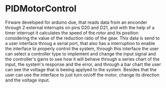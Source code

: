# PIDMotorControl
Firware developed for arduino due, that reads data from an enconder through 2 external interrupts on pins D20 and D21, and with the help of a timer interrupt it calculates the speed of the rotor and its position considering the value of the reduction ratio of the gear.
This data is send to a user interface throug a serial port, that also has a interruption to enable the interface to properly control the system, through this interface the user can select a controller type to implement and change the input signal and the controller's gains to see how it will behave through a series chart of the input, the system's response and the error, and through a bar chart the user can see the voltage that is beeing applyed to the system. Besides that the user can use the interface to just turn on/off the motor, change its direction and the voltage input.
